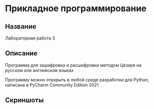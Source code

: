 # Прикладное программирование
## Название 
Лабораторная работа 3
## Описание
Программа для зашифровка и расшифровки методом Цезаря на русском или английском языках

Программу можно отркрыть в любой среде разработки для Python, написана в PyCharm Community Edition 2021
## Скриншоты
